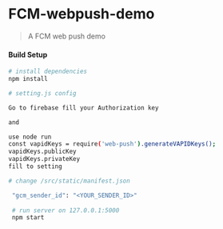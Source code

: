 # FCM-webpush-demo

> A FCM web push demo

#### Build Setup

``` bash
# install dependencies
npm install

# setting.js config

Go to firebase fill your Authorization key

and

use node run
const vapidKeys = require('web-push').generateVAPIDKeys();
vapidKeys.publicKey
vapidKeys.privateKey 
fill to setting

# change /src/static/manifest.json

 "gcm_sender_id": "<YOUR_SENDER_ID>"
 
 # run server on 127.0.0.1:5000
 npm start
